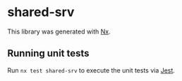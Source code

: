 # shared-srv

This library was generated with [Nx](https://nx.dev).


## Running unit tests

Run `nx test shared-srv` to execute the unit tests via [Jest](https://jestjs.io).


